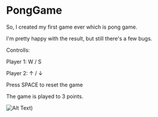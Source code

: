 # PongGame

So, I created my first game ever which is pong game. 

I'm pretty happy with the result, but still there's a few bugs.

Controlls:

Player 1: W / S

Player 2: ↑ / ↓

Press SPACE to reset the game

The game is played to 3 points.

![Alt Text](https://s5.ezgif.com/tmp/ezgif-5fdc2635eae114.gif))
